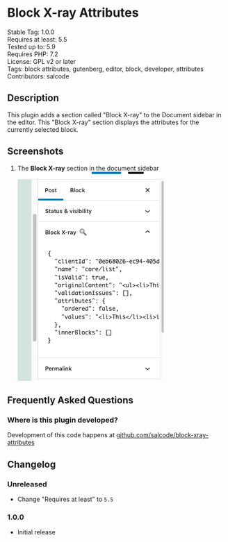 # Block X-ray Attributes

Stable Tag: 1.0.0  
Requires at least: 5.5  
Tested up to: 5.9  
Requires PHP: 7.2  
License: GPL v2 or later  
Tags: block attributes, gutenberg, editor, block, developer, attributes  
Contributors: salcode  

## Description

This plugin adds a section called "Block X-ray" to the Document sidebar in the editor. This "Block X-ray" section displays the attributes for the currently selected block.

## Screenshots

1. The **Block X-ray** section in the document sidebar<br>![The Block X-ray section in the document sidebar](.wordpress-org/screenshot-1.png)

## Frequently Asked Questions

### Where is this plugin developed?

Development of this code happens at [github.com/salcode/block-xray-attributes](https://github.com/salcode/block-xray-attributes)

## Changelog

### Unreleased

* Change "Requires at least" to `5.5`

### 1.0.0

* Initial release

